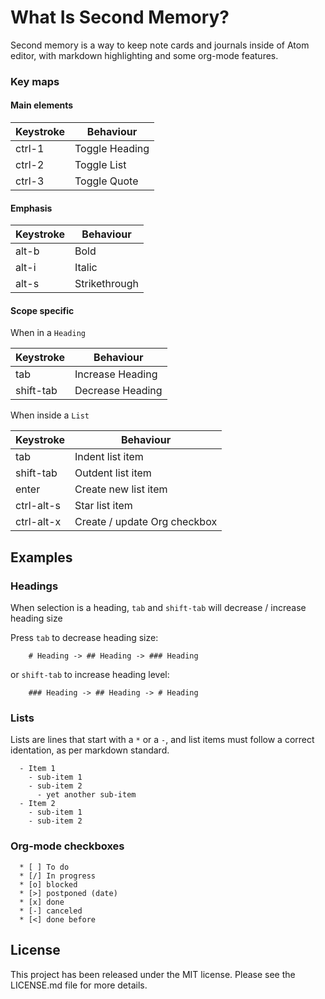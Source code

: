 # What Is Second Memory?

Second memory is a way to keep note cards and journals inside of Atom editor, with markdown highlighting and some org-mode features.

### Key maps

#### Main elements

| Keystroke         | Behaviour                                                          |
|-------------------|--------------------------------------------------------------------|
| ctrl-1            | Toggle Heading                                                     |
| ctrl-2            | Toggle List                                                        |
| ctrl-3            | Toggle Quote                                                       |

#### Emphasis

| Keystroke         | Behaviour                                                          |
|-------------------|--------------------------------------------------------------------|
| alt-b             | Bold                                                               |
| alt-i             | Italic                                                             |
| alt-s             | Strikethrough                                                      |

#### Scope specific

When in a `Heading`

| Keystroke         | Behaviour                                                          |
|-------------------|--------------------------------------------------------------------|
| tab               | Increase Heading                                                   |
| shift-tab         | Decrease Heading                                                   |

When inside a `List`

| Keystroke         | Behaviour                                                          |
|-------------------|--------------------------------------------------------------------|
| tab               | Indent list item                                                   |
| shift-tab         | Outdent list item                                                  |
| enter             | Create new list item                                               |
| ctrl-alt-s        | Star list item                                                     |
| ctrl-alt-x        | Create / update Org checkbox                                       |

## Examples

### Headings

When selection is a heading, `tab` and `shift-tab` will decrease / increase heading size

Press `tab` to decrease heading size:

```
    # Heading -> ## Heading -> ### Heading
```

or `shift-tab` to increase heading level:

```
    ### Heading -> ## Heading -> # Heading
```

### Lists

Lists are lines that start with a `*` or a `-`, and list items must follow a correct identation, as per markdown standard.

```
  - Item 1
    - sub-item 1
    - sub-item 2
      - yet another sub-item
  - Item 2
    - sub-item 1
    - sub-item 2
```

### Org-mode checkboxes

```
  * [ ] To do
  * [/] In progress
  * [o] blocked
  * [>] postponed (date)
  * [x] done
  * [-] canceled
  * [<] done before
```

## License

This project has been released under the MIT license. Please see the LICENSE.md file for more details.
